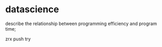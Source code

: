 # datascience
describe the relationship between programming efficiency and program time;

zrx push try
